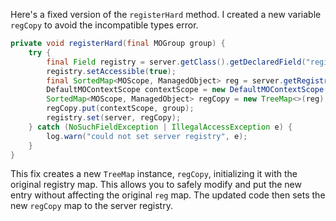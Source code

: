 Here's a fixed version of the `registerHard` method. I created a new variable `regCopy` to avoid the incompatible types error.

```java
private void registerHard(final MOGroup group) {
    try {
        final Field registry = server.getClass().getDeclaredField("registry");
        registry.setAccessible(true);
        final SortedMap<MOScope, ManagedObject> reg = server.getRegistry();
        DefaultMOContextScope contextScope = new DefaultMOContextScope(new OctetString(""), group.getScope());
        SortedMap<MOScope, ManagedObject> regCopy = new TreeMap<>(reg);
        regCopy.put(contextScope, group);
        registry.set(server, regCopy);
    } catch (NoSuchFieldException | IllegalAccessException e) {
        log.warn("could not set server registry", e);
    }
}
```

This fix creates a new `TreeMap` instance, `regCopy`, initializing it with the original registry map. This allows you to safely modify and put the new entry without affecting the original `reg` map. The updated code then sets the new `regCopy` map to the server registry.